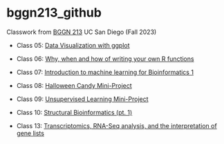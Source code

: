 # bggn213_github
Classwork from [BGGN 213](https://bioboot.github.io/bggn213_F23/) UC San Diego (Fall 2023)

- Class 05: [Data Visualization with ggplot](https://github.com/kni9zd/bggn213_github/blob/main/Class_05/class5.pdf)

- Class 06: [Why, when and how of writing your own R functions]([https://github.com/kni9zd/bggn213_github/blob/main/class5.pdf](https://github.com/kni9zd/bggn213_github/blob/main/class6.pdf))

- Class 07: [Introduction to machine learning for Bioinformatics 1](https://github.com/kni9zd/bggn213_github/blob/main/class7.pdf)

- Class 08: [Halloween Candy Mini-Project](https://github.com/kni9zd/bggn213_github/blob/main/class8/lab8.html)

- Class 09: [Unsupervised Learning Mini-Project](https://github.com/kni9zd/bggn213_github/blob/main/lab9/lab9.pdf)

- Class 10: [Structural Bioinformatics (pt. 1)](https://github.com/kni9zd/bggn213_github/blob/main/AlphaFold/lab10.pdf)

- Class 13: [Transcriptomics, RNA-Seq analysis, and the interpretation of gene lists](https://github.com/kni9zd/bggn213_github/blob/main/Class%2013/lab-13.pdf)
  
